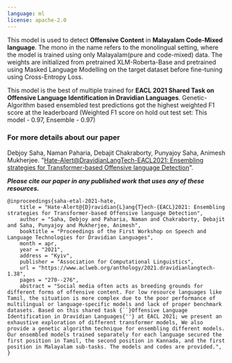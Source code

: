 ```yaml
---
language: ml
license: apache-2.0
---
```

This model is used to detect **Offensive Content** in **Malayalam Code-Mixed language**. The mono in the name refers to the monolingual setting, where the model is trained using only Malayalam(pure and code-mixed) data. The weights are initialized from pretrained XLM-Roberta-Base and pretrained using Masked Language Modelling on the target dataset before fine-tuning using Cross-Entropy Loss.

This model is the best of multiple trained for **EACL 2021 Shared Task on Offensive Language Identification in Dravidian Languages**. Genetic-Algorithm based ensembled test predictions got the highest weighted F1 score at the leaderboard (Weighted F1 score on hold out test set: This model - 0.97, Ensemble - 0.97)

### For more details about our paper

Debjoy Saha, Naman Paharia, Debajit Chakraborty, Punyajoy Saha, Animesh Mukherjee. "[Hate-Alert@DravidianLangTech-EACL2021: Ensembling strategies for Transformer-based Offensive language Detection](https://www.aclweb.org/anthology/2021.dravidianlangtech-1.38/)".

***Please cite our paper in any published work that uses any of these resources.***
~~~
@inproceedings{saha-etal-2021-hate,
    title = "Hate-Alert@{D}ravidian{L}ang{T}ech-{EACL}2021: Ensembling strategies for Transformer-based Offensive language Detection",
    author = "Saha, Debjoy and Paharia, Naman and Chakraborty, Debajit and Saha, Punyajoy and Mukherjee, Animesh",
    booktitle = "Proceedings of the First Workshop on Speech and Language Technologies for Dravidian Languages",
    month = apr,
    year = "2021",
    address = "Kyiv",
    publisher = "Association for Computational Linguistics",
    url = "https://www.aclweb.org/anthology/2021.dravidianlangtech-1.38",
    pages = "270--276",
    abstract = "Social media often acts as breeding grounds for different forms of offensive content. For low resource languages like Tamil, the situation is more complex due to the poor performance of multilingual or language-specific models and lack of proper benchmark datasets. Based on this shared task {``}Offensive Language Identification in Dravidian Languages{''} at EACL 2021; we present an exhaustive exploration of different transformer models, We also provide a genetic algorithm technique for ensembling different models. Our ensembled models trained separately for each language secured the first position in Tamil, the second position in Kannada, and the first position in Malayalam sub-tasks. The models and codes are provided.",
}
~~~